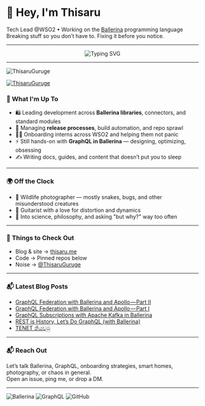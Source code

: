 # 👋 Hey, I'm Thisaru

Tech Lead @WSO2 • Working on the [Ballerina](https://ballerina.io) programming language  
Breaking stuff so you don’t have to. Fixing it before you notice.

---

<p align="center">
  <img src="https://readme-typing-svg.herokuapp.com?font=Fira+Code&size=24&duration=3000&pause=2000&color=F76C6C&center=true&vCenter=true&width=500&lines=Hi+I'm+Thisaru;Tech+Lead+%40+WSO2;Ballerina+Language+Contributor;Wildlife+Photographer+%26+Guitarist" alt="Typing SVG" />
</p>

---

<p align="left"> <img src="https://komarev.com/ghpvc/?username=ThisaruGuruge&label=Profile%20views&color=0e75b6&style=flat" alt="ThisaruGuruge" /> </p>

<p align="left"> <a href="https://github.com/ryo-ma/github-profile-trophy"><img src="https://github-profile-trophy.vercel.app/?username=ThisaruGuruge&theme=dracula&title=-Followers&row=2&column=4" alt="ThisaruGuruge" /></a> </p>

### 🔭 What I'm Up To

- 🛍️ Leading development across **Ballerina libraries**, connectors, and standard modules  
- 🚀 Managing **release processes**, build automation, and repo sprawl  
- 👨‍🏫 Onboarding interns across WSO2 and helping them not panic  
- ⚡️ Still hands-on with **GraphQL in Ballerina** — designing, optimizing, obsessing  
- ✍️ Writing docs, guides, and content that doesn’t put you to sleep

---

### 🌍 Off the Clock

- 🦎 Wildlife photographer — mostly snakes, bugs, and other misunderstood creatures  
- 🎸 Guitarist with a love for distortion and dynamics  
- 🧠 Into science, philosophy, and asking "but why?" way too often

---

### 📌 Things to Check Out

- Blog & site → [thisaru.me](https://thisaru.me)  
- Code → Pinned repos below  
- Noise → [@ThisaruGuruge](https://twitter.com/ThisaruGuruge)

---

### 📬 Latest Blog Posts

<!-- BLOG-POST-LIST:START -->
- [GraphQL Federation with Ballerina and Apollo — Part II](https://medium.com/ballerina-techblog/graphql-federation-with-ballerina-and-apollo-part-ii-d05ee4fcd796?source=rss-ce30d56b8733------2)
- [GraphQL Federation with Ballerina and Apollo — Part I](https://medium.com/ballerina-techblog/graphql-federation-with-ballerina-and-apollo-part-i-680f5aeae131?source=rss-ce30d56b8733------2)
- [GraphQL Subscriptions with Apache Kafka in Ballerina](https://medium.com/ballerina-techblog/graphql-subscriptions-with-apache-kafka-in-ballerina-b3c296d333cd?source=rss-ce30d56b8733------2)
- [REST is History, Let’s Do GraphQL &lpar;with Ballerina&rpar;](https://medium.com/ballerina-techblog/rest-is-history-lets-do-graphql-with-ballerina-dce7510b61e8?source=rss-ce30d56b8733------2)
- [TENET කියවමු](https://thisaru.medium.com/tenet-%E0%B6%9A%E0%B7%92%E0%B6%BA%E0%B7%80%E0%B6%B8%E0%B7%94-3c1d543d8125?source=rss-ce30d56b8733------2)
<!-- BLOG-POST-LIST:END -->

---

### 📬 Reach Out

Let’s talk Ballerina, GraphQL, onboarding strategies, smart homes, photography, or chaos in general.  
Open an issue, ping me, or drop a DM.

---

![Ballerina](https://img.shields.io/badge/Ballerina-52C3C2?style=for-the-badge&logo=ballerina)
![GraphQL](https://img.shields.io/badge/GraphQL-E10098?style=for-the-badge&logo=graphql)
![GitHub](https://img.shields.io/badge/GitHub-181717?style=for-the-badge&logo=github)
